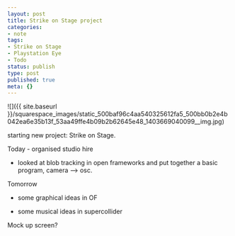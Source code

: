 ```yaml
---
layout: post
title: Strike on Stage project
categories:
- note
tags:
- Strike on Stage
- Playstation Eye
- Todo
status: publish
type: post
published: true
meta: {}
---
```


![]({{ site.baseurl }}/squarespace_images/static_500baf96c4aa540325612fa5_500bb0b2e4b042ea6e35b13f_53aa49ffe4b09b2b62645e48_1403669040099__img.jpg)

starting new project: Strike on Stage.

Today - organised studio hire

- looked at blob tracking in open frameworks and put together a basic program, camera --> osc.

Tomorrow

- some graphical ideas in OF

- some musical ideas in supercollider

Mock up screen?
